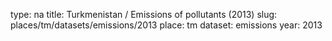 type: na
title: Turkmenistan / Emissions of pollutants (2013)
slug: places/tm/datasets/emissions/2013
place: tm
dataset: emissions
year: 2013
